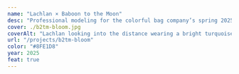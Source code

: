 ```yaml
---
name: "Lachlan × Baboon to the Moon"
desc: "Professional modeling for the colorful bag company’s spring 2025 Bloom collection."
cover: ./b2tm-bloom.jpg
coverAlt: "Lachlan looking into the distance wearing a bright turquoise backpack"
url: "/projects/b2tm-bloom"
color: "#8FE1D8"
year: 2025
feat: true
---
```

